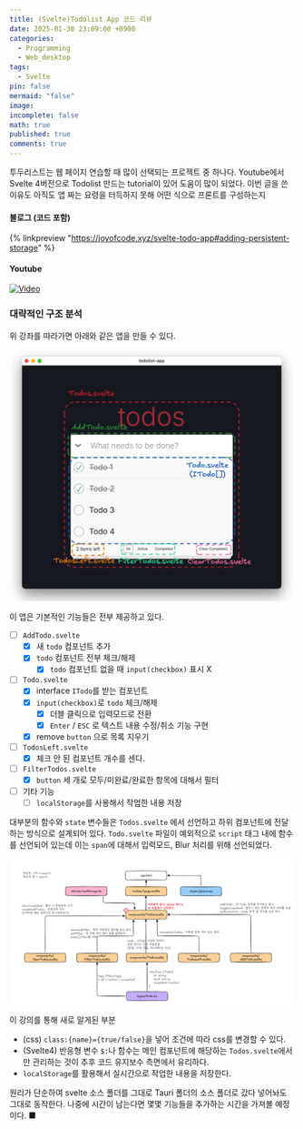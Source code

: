 ```yaml
---
title: (Svelte)Todolist App 코드 리뷰
date: 2025-01-30 23:09:00 +0900
categories:
  - Programming
  - Web_desktop
tags:
  - Svelte
pin: false
mermaid: "false"
image: 
incomplete: false
math: true
published: true
comments: true
---
```

투두리스트는 웹 페이지 연습할 때 많이 선택되는 프로젝트 중 하나다. Youtube에서 Svelte 4버전으로 Todolist 만드는 tutorial이 있어 도움이 많이 되었다. 이번 글을 쓴 이유도 아직도 앱 짜는 요령을 터득하지 못해 어떤 식으로 프론트를 구성하는지 

#### 블로그 (코드 포함)
{% linkpreview "https://joyofcode.xyz/svelte-todo-app#adding-persistent-storage" %}

#### Youtube 
[![Video]()](https://youtu.be/cQYLPhBmqG8)
### 대략적인 구조 분석
위 강좌를 따라가면 아래와 같은 앱을 만들 수 있다. 

![](/assets/img/res/Pasted%20image%2020250131000300.png)

이 앱은 기본적인 기능들은 전부 제공하고 있다.
- [ ] `AddTodo.svelte`
	- [x] 새 `todo` 컴포넌트 추가
	- [x] `todo` 컴포넌트 전부 체크/해제
		- [x] `todo` 컴포넌트 없을 때 `input(checkbox)` 표시 X
- [ ] `Todo.svelte`
	- [x] interface `ITodo`를 받는 컴포넌트
	- [x] `input(checkbox)`로 `todo` 체크/해제
		- [x] 더블 클릭으로 입력모드로 전환 
		- [x] `Enter` / `ESC` 로 텍스트 내용 수정/취소 기능 구현
	- [x] remove `button` 으로 목록 지우기
- [ ] `TodosLeft.svelte`
	- [x] 체크 안 된 컴포넌트 개수를 센다.
- [ ] `FilterTodos.svelte`
	- [x] `button` 세 개로 모두/미완료/완료한 항목에 대해서 필터
 - [ ] 기타 기능
	 - [ ] `localStorage`를 사용해서 작업한 내용 저장

대부분의 함수와 `state` 변수들은 `Todos.svelte` 에서 선언하고 하위 컴포넌트에 전달하는 방식으로 설계되어 있다. `Todo.svelte` 파일이 예외적으로 `script` 태그 내에 함수를 선언되어 있는데 이는 `span`에 대해서 입력모드, Blur 처리를 위해 선언되었다.

![](/assets/img/res/Pasted%20image%2020250131024104.png)

이 강의를 통해 새로 알게된 부분
- (css) `class:{name}={true/false}`을 넣어 조건에 따라 css를 변경할  수 있다.
- (Svelte4) 반응형 변수 `$:`나 함수는 메인 컴포넌트에 해당하는 `Todos.svelte`에서만 관리하는 것이 추후 코드 유지보수 측면에서 유리하다.
- `localStorage`를 활용해서 실시간으로 작업한 내용을 저장한다.

원리가 단순하여 svelte 소스 폴더를 그대로 Tauri 폴더의 소스 폴더로 갔다 넣어놔도 그대로 동작한다. 나중에 시간이 남는다면 몇몇 기능들을 추가하는 시간을 가져볼 예정이다. <span id="Fine">■</span>
